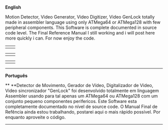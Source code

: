 **English**

Motion Detector, Video Generator, Video Digitizer, Video GenLock totally made in assembler language using only ATMega64 or ATMega128 with few peripheral components. This Software is complete documented in source code level. The Final Reference Manual I still working and i will post here more quickly i can. For now enjoy the code.

<table>
  <tr>
    <td></td>
    <td></td>
  </tr>
</table>


<table>
  <tr>
    <td></td>
    <td></td>
  </tr>
</table>


<table>
  <tr>
    <td></td>
    <td></td>
  </tr>
</table>


* * *


**Português**

**	**Detector de Movimento, Gerador de Vídeo, Digitalizador de Video, Video sincronizador "GenLock" foi desenvolvido totalmente em linguagem Assembler usando para tal apenas um ATMega64 ou ATMega128 com um conjunto pequeno componentes perifericos. Este Software esta completamente documentado no nível de source code. O Manual Final de Refência ainda estou trabalhando, postarei aqui o mais rápido possível. Por enquanto aproveite o código.

* * *


